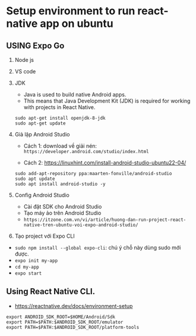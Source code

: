 # Setup environment to run react-native app on ubuntu 
## USING Expo Go 
1. Node js
2. VS code
3. JDK
    + Java is used to build native Android apps. 
    + This means that Java Development Kit (JDK) is required for working with projects in React Native. 
    ```
    sudo apt-get install openjdk-8-jdk
    sudo apt-get update
    ```
4. Giả lập Android Studio 
    + Cách 1: download về giải nén: `https://developer.android.com/studio/index.html`

    + Cách 2: https://linuxhint.com/install-android-studio-ubuntu22-04/
    ```
    sudo add-apt-repository ppa:maarten-fonville/android-studio
    sudo apt update
    sudo apt install android-studio -y
    ```

5. Config Android Studio 
    + Cài đặt SDK cho Android Studio
    + Tạo máy ảo trên Android Studio
    + `https://itzone.com.vn/vi/article/huong-dan-run-project-react-native-tren-ubuntu-voi-expo-android-studio/`

6. Tạo project với Expo CLI
+ `sudo npm install --global expo-cli`: chú ý chỗ này dùng sudo mới được.
+ `expo init my-app`
+ `cd my-app`
+ `expo start`

## Using React Native CLI.
+ https://reactnative.dev/docs/environment-setup
```
export ANDROID_SDK_ROOT=$HOME/Android/Sdk
export PATH=$PATH:$ANDROID_SDK_ROOT/emulator
export PATH=$PATH:$ANDROID_SDK_ROOT/platform-tools
```